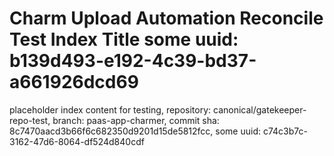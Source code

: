 # Charm Upload Automation Reconcile Test Index Title some uuid: b139d493-e192-4c39-bd37-a661926dcd69
 placeholder index content for testing,  repository: canonical/gatekeeper-repo-test,  branch: paas-app-charmer,  commit sha: 8c7470aacd3b66f6c682350d9201d15de5812fcc,  some uuid: c74c3b7c-3162-47d6-8064-df524d840cdf
